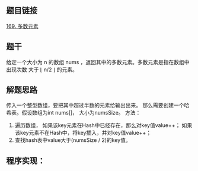 ## 题目链接
[169. 多数元素](https://leetcode.cn/problems/majority-element/)


## 题干
给定一个大小为 n 的数组 nums ，返回其中的多数元素。多数元素是指在数组中出现次数 大于 ⌊ n/2 ⌋ 的元素。

## 解题思路
传入一个整型数组，要把其中超过半数的元素给输出出来。
那么需要创建一个哈希表。假设数组为int nums[]， 大小为numsSize。
方法：
1. 遍历数组，
    如果该key元素在Hash中已经存在，那么对key值value++；
    如果该key元素不在Hash中，将key插入，并对key值value++；
2. 查找hash表中value大于(numsSize / 2)的key值。

## 程序实现：
```c

```
